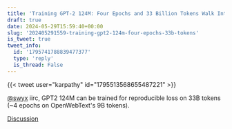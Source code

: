 ```yaml
---
title: 'Training GPT-2 124M: Four Epochs and 33 Billion Tokens Walk Into a Bar'
draft: true
date: 2024-05-29T15:59:40+00:00
slug: '202405291559-training-gpt2-124m-four-epochs-33b-tokens'
is_tweet: true
tweet_info:
  id: '1795741788839477377'
  type: 'reply'
  is_thread: False
---
```




{{< tweet user="karpathy" id="1795513568655487221" >}}

[@swyx](https://x.com/swyx) iirc, GPT2 124M can be trained for reproducible loss on 33B tokens  (~4 epochs on OpenWebText's 9B tokens).

[Discussion](https://x.com/sytelus/status/1795741788839477377)
